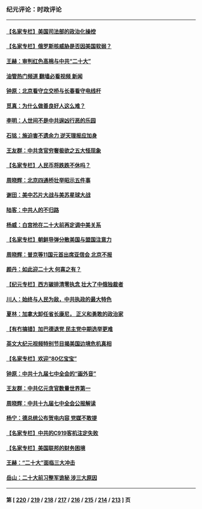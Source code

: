 ### 纪元评论：时政评论
---
#### [【名家专栏】美国司法部的政治化操控](../../pages/nsc1025/n13845393.md?10160330) 
#### [【名家专栏】俄罗斯核威胁是否因美国软弱？](../../pages/nsc1025/n13846122.md?10160330) 
#### [王赫：审判红色高棉与中共“二十大”](../../pages/nsc1025/n13845836.md?10160330) 
#### [油管热门频道 翻墙必看视频 新闻](ok?10160330)
#### [钟原：北京看守立交桥与长春看守电线杆](../../pages/nsc1025/n13845913.md?10160330) 
#### [觅真：为什么做善良好人这么难？](../../pages/nsc1025/n13845924.md?10160330) 
#### [李明：人世间不是中共逞凶行恶的乐园](../../pages/nsc1025/n13845904.md?10160330) 
#### [石铭：施迫害不遗余力 逆天理报应加身](../../pages/nsc1025/n13845618.md?10160330) 
#### [王友群：中共贪官穷奢极欲之五大怪现象](../../pages/nsc1025/n13845720.md?10160330) 
#### [【名家专栏】人民币将跌跌不休吗？](../../pages/nsc1025/n13845412.md?10160330) 
#### [周晓辉：北京四通桥壮举昭示五件事](../../pages/nsc1025/n13845583.md?10160330) 
#### [谢田：美中芯片大战与美苏星球大战](../../pages/nsc1025/n13845198.md?10160330) 
#### [陆客：中共人的不归路](../../pages/nsc1025/n13845224.md?10160330) 
#### [杨威：白宫抢在二十大前再定调中美关系](../../pages/nsc1025/n13844952.md?10160330) 
#### [【名家专栏】朝鲜导弹分散美国与盟国注意力](../../pages/nsc1025/n13844601.md?10160330) 
#### [周晓辉：普京等11国元首出席亚信会 北京不报](../../pages/nsc1025/n13844822.md?10160330) 
#### [颜丹：如此迎二十大 何喜之有？](../../pages/nsc1025/n13844797.md?10160330) 
#### [【纪元专栏】西方碳排清零执念 壮大了中俄独裁者](../../pages/nsc1025/n13844798.md?10160330) 
#### [川人：始终与人民为敌，中共执政的最大特色](../../pages/nsc1025/n13844764.md?10160330) 
#### [夏林：加拿大卸任省长康尼， 正义和勇敢的政治家](../../pages/nsc1025/n13844779.md?10160330) 
#### [【有冇搞错】加巴德退党 民主党中期选举更难](../../pages/nsc1025/n13844663.md?10160330) 
#### [英文大纪元视频特别节目揭美国边境危机真相](../../pages/nsc1025/n13844619.md?10160330) 
#### [【名家专栏】欢迎“80亿宝宝”](../../pages/nsc1025/n13844628.md?10160330) 
#### [钟原：中共十九届七中全会的“画外音”](../../pages/nsc1025/n13844177.md?10160330) 
#### [王友群：中共亿元贪官数量世界第一](../../pages/nsc1025/n13844182.md?10160330) 
#### [周晓辉：中共十九届七中全会公报解读](../../pages/nsc1025/n13844052.md?10160330) 
#### [杨宁：德总统公布贺电内容 党媒不敢提](../../pages/nsc1025/n13844041.md?10160330) 
#### [【名家专栏】中共的C919客机注定失败](../../pages/nsc1025/n13843883.md?10160330) 
#### [【名家专栏】美国联邦的财务困境](../../pages/nsc1025/n13843895.md?10160330) 
#### [王赫：“二十大”面临三大冲击](../../pages/nsc1025/n13843650.md?10160330) 
#### [岳山：二十大前习整军诡秘 涉三大原因](../../pages/nsc1025/n13843759.md?10160330) 

---
#### 第 [ [220](./220.md?10160330) / [219](./219.md?10160330) / [218](./218.md?10160330) / [217](./217.md?10160330) / [216](./216.md?10160330) / [215](./215.md?10160330) / [214](./214.md?10160330) / [213](./213.md?10160330) ] 页

